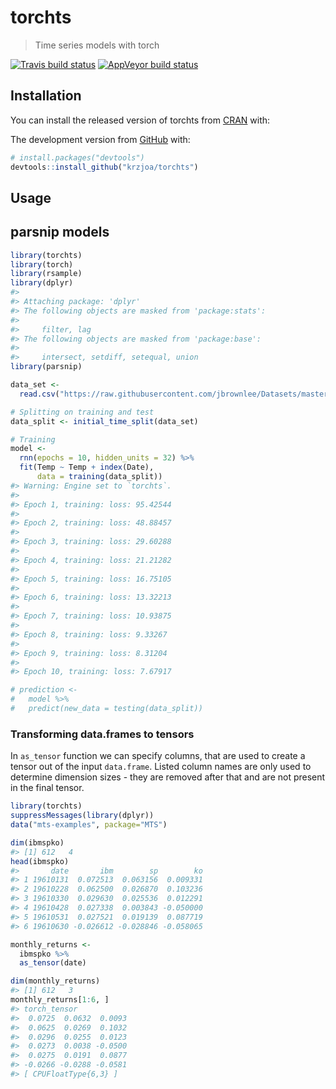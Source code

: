 
<!-- README.md is generated from README.Rmd. Please edit that file -->

# torchts

> Time series models with torch

<!-- badges: start -->

[![Travis build
status](https://travis-ci.com/krzjoa/torchts.svg?branch=master)](https://travis-ci.com/krzjoa/torchts)
[![AppVeyor build
status](https://ci.appveyor.com/api/projects/status/github/krzjoa/torchts?branch=master&svg=true)](https://ci.appveyor.com/project/krzjoa/torchts)
<!-- badges: end -->

## Installation

You can install the released version of torchts from
[CRAN](https://CRAN.R-project.org) with:

The development version from [GitHub](https://github.com/) with:

``` r
# install.packages("devtools")
devtools::install_github("krzjoa/torchts")
```

## Usage

## parsnip models

``` r
library(torchts)
library(torch)
library(rsample)
library(dplyr)
#> 
#> Attaching package: 'dplyr'
#> The following objects are masked from 'package:stats':
#> 
#>     filter, lag
#> The following objects are masked from 'package:base':
#> 
#>     intersect, setdiff, setequal, union
library(parsnip)

data_set <-
  read.csv("https://raw.githubusercontent.com/jbrownlee/Datasets/master/daily-min-temperatures.csv")

# Splitting on training and test
data_split <- initial_time_split(data_set)

# Training 
model <- 
  rnn(epochs = 10, hidden_units = 32) %>% 
  fit(Temp ~ Temp + index(Date), 
      data = training(data_split))
#> Warning: Engine set to `torchts`.
#> 
#> Epoch 1, training: loss: 95.42544 
#> 
#> Epoch 2, training: loss: 48.88457 
#> 
#> Epoch 3, training: loss: 29.60288 
#> 
#> Epoch 4, training: loss: 21.21282 
#> 
#> Epoch 5, training: loss: 16.75105 
#> 
#> Epoch 6, training: loss: 13.32213 
#> 
#> Epoch 7, training: loss: 10.93875 
#> 
#> Epoch 8, training: loss: 9.33267 
#> 
#> Epoch 9, training: loss: 8.31204 
#> 
#> Epoch 10, training: loss: 7.67917

# prediction <- 
#   model %>% 
#   predict(new_data = testing(data_split))
```

### Transforming data.frames to tensors

In `as_tensor` function we can specify columns, that are used to create
a tensor out of the input `data.frame`. Listed column names are only
used to determine dimension sizes - they are removed after that and are
not present in the final tensor.

``` r
library(torchts)
suppressMessages(library(dplyr))
data("mts-examples", package="MTS")

dim(ibmspko)
#> [1] 612   4
head(ibmspko)
#>       date       ibm        sp        ko
#> 1 19610131  0.072513  0.063156  0.009331
#> 2 19610228  0.062500  0.026870  0.103236
#> 3 19610330  0.029630  0.025536  0.012291
#> 4 19610428  0.027338  0.003843 -0.050000
#> 5 19610531  0.027521  0.019139  0.087719
#> 6 19610630 -0.026612 -0.028846 -0.058065

monthly_returns <- 
  ibmspko %>% 
  as_tensor(date)

dim(monthly_returns)
#> [1] 612   3
monthly_returns[1:6, ]
#> torch_tensor
#>  0.0725  0.0632  0.0093
#>  0.0625  0.0269  0.1032
#>  0.0296  0.0255  0.0123
#>  0.0273  0.0038 -0.0500
#>  0.0275  0.0191  0.0877
#> -0.0266 -0.0288 -0.0581
#> [ CPUFloatType{6,3} ]
```
